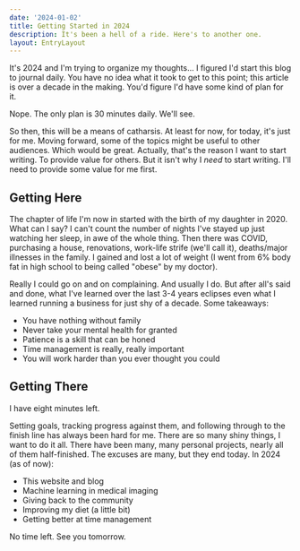 ```yaml
---
date: '2024-01-02'
title: Getting Started in 2024
description: It's been a hell of a ride. Here's to another one.
layout: EntryLayout
---
```


It's 2024 and I'm trying to organize my thoughts... I figured I'd start this blog to journal daily. You have no idea what it took to get to this point; this article is over a decade in the making. You'd figure I'd have some kind of plan for it.

Nope. The only plan is 30 minutes daily. We'll see.

So then, this will be a means of catharsis. At least for now, for today, it's just for me. Moving forward, some of the topics might be useful to other audiences. Which would be great. Actually, that's the reason I want to start writing. To provide value for others. But it isn't why I *need* to start writing. I'll need to provide some value for me first.

## Getting Here

The chapter of life I'm now in started with the birth of my daughter in 2020. What can I say? I can't count the number of nights I've stayed up just watching her sleep, in awe of the whole thing. Then there was COVID, purchasing a house, renovations, work-life strife (we'll call it), deaths/major illnesses in the family. I gained and lost a lot of weight (I went from 6% body fat in high school to being called "obese" by my doctor).

Really I could go on and on complaining. And usually I do. But after all's said and done, what I've learned over the last 3-4 years eclipses even what I learned running a business for just shy of a decade. Some takeaways:

* You have nothing without family
* Never take your mental health for granted
* Patience is a skill that can be honed
* Time management is really, really important
* You will work harder than you ever thought you could

## Getting There

I have eight minutes left.

Setting goals, tracking progress against them, and following through to the finish line has always been hard for me. There are so many shiny things, I want to do it all. There have been many, many personal projects, nearly all of them half-finished. The excuses are many, but they end today. In 2024 (as of now):

* This website and blog
* Machine learning in medical imaging
* Giving back to the community
* Improving my diet (a little bit)
* Getting better at time management

No time left. See you tomorrow.
